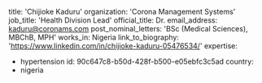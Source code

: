 title: 'Chijioke Kaduru'
organization: 'Corona Management Systems'
job_title: 'Health Division Lead'
official_title: Dr.
email_address: kaduru@coronams.com
post_nominal_letters: 'BSc (Medical Sciences), MBChB, MPH'
works_in: Nigeria
link_to_biography: 'https://www.linkedin.com/in/chijioke-kaduru-05476534/'
expertise:
  - hypertension
id: 90c647c8-b50d-428f-b500-e05ebfc3c5ad
country:
  - nigeria
